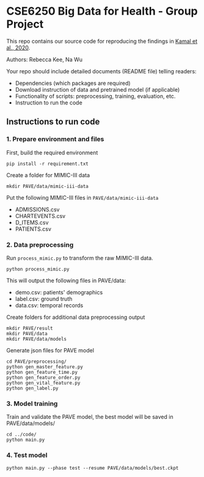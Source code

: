 # CSE6250 Big Data for Health - Group Project

This repo contains our source code for reproducing the findings in  [Kamal et al., 2020](https://bmcmedinformdecismak.biomedcentral.com/articles/10.1186/s12911-020-01331-7).

Authors: Rebecca Kee, Na Wu

Your repo should include detailed documents (README file) telling readers:
* Dependencies (which packages are required)
* Download instruction of data and pretrained model (if applicable)
* Functionality of scripts: preprocessing, training, evaluation, etc.
* Instruction to run the code

## Instructions to run code

### 1. Prepare environment and files

First, build the required environment
```
pip install -r requirement.txt
```

Create a folder for MIMIC-III data
``` 
mkdir PAVE/data/mimic-iii-data
```

Put the following MIMIC-III files in `PAVE/data/mimic-iii-data` 
* ADMISSIONS.csv
* CHARTEVENTS.csv
* D_ITEMS.csv
* PATIENTS.csv

### 2. Data preprocessing

Run `process_mimic.py` to transform the raw MIMIC-III data. 
```
python process_mimic.py
```
This will output the following files in PAVE/data:
* demo.csv: patients' demographics
* label.csv: ground truth
* data.csv: temporal records

Create folders for additional data preprocessing output
```
mkdir PAVE/result
mkdir PAVE/data
mkdir PAVE/data/models
```

Generate json files for PAVE model
```
cd PAVE/preprocessing/
python gen_master_feature.py 
python gen_feature_time.py
python gen_feature_order.py 
python gen_vital_feature.py 
python gen_label.py 
```

### 3. Model training

Train and validate the PAVE model, the best model will be saved in PAVE/data/models/
```
cd ../code/
python main.py 
```
### 4. Test model
```
python main.py --phase test --resume PAVE/data/models/best.ckpt
```
